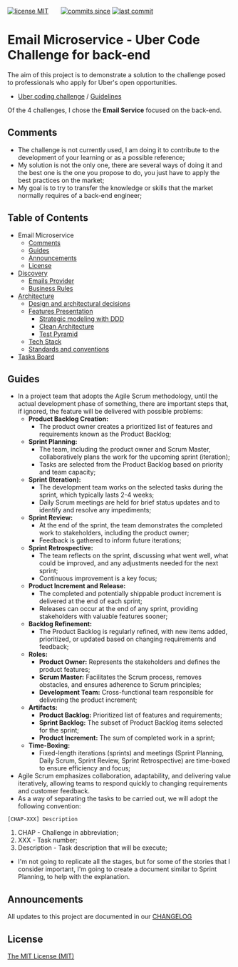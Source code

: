 [![license MIT][License Badge]][License Page]
 &nbsp; &nbsp; &nbsp;
[![commits since][Commits Since Badge]][Commit Page]
[![last commit][Last Commit Badge]][Commit Page]


[License Badge]: https://img.shields.io/github/license/ecr-developer/uber-challenge-email
[License Page]: https://github.com/ecr-developer/uber-challenge-email/blob/main/LICENSE

[Commits Since Badge]: https://img.shields.io/github/commits-since/ecr-developer/uber-challenge-email/latest?label=new%20unreleased%20changes
[Last Commit Badge]: https://img.shields.io/github/last-commit/ecr-developer/uber-challenge-email?color=yellow
[Commit Page]: https://github.com/ecr-developer/uber-challenge-email/commits

# Email Microservice - Uber Code Challenge for back-end

The aim of this project is to demonstrate a solution to the challenge posed to professionals who apply for Uber's open opportunities.

- [Uber coding challenge](https://github.com/uber-archive/coding-challenge-tools/blob/master/README.md) / [Guidelines](https://github.com/uber-archive/coding-challenge-tools/blob/master/coding_challenge.md)

Of the 4 challenges, I chose the **Email Service** focused on the back-end.

## Comments

- The challenge is not currently used, I am doing it to contribute to the development of your learning or as a possible reference;
- My solution is not the only one, there are several ways of doing it and the best one is the one you propose to do, you just have to apply the best practices on the market;
- My goal is to try to transfer the knowledge or skills that the market normally requires of a back-end engineer;

## Table of Contents

* Email Microservice
    * [Comments](#comments)
    * [Guides](#guides)
    * [Announcements](#announcements)
    * [License](#license)
* [Discovery](./docs/Discovery.md)
    * [Emails Provider](./docs/Discovery.md#emails-provider)
    * [Business Rules](./docs/Discovery.md#business-rules)
* [Architecture](./docs/Architecture.md#architecture)
    * [Design and architectural decisions](./docs/Architecture.md#design-and-architectural-decisions)
    * [Features Presentation](./docs/Architecture.md#features-presentation)
        * [Strategic modeling with DDD](./docs/Architecture.md#strategic-modeling-with-ddd-domain-driven-design)
        * [Clean Architecture](./docs/Architecture.md#clean-architecture)
        * [Test Pyramid](./docs/Architecture.md#test-pyramid)
    * [Tech Stack](./docs/Architecture.md#tech-stack)
    * [Standards and conventions](./docs/Architecture.md#standards-and-conventions)
* [Tasks Board](./docs/TasksBoard.md)

## Guides

* In a project team that adopts the Agile Scrum methodology, until the actual development phase of something, there are important steps that, if ignored, the feature will be delivered with possible problems:
    * **Product Backlog Creation:**
        * The product owner creates a prioritized list of features and requirements known as the Product Backlog;
    * **Sprint Planning:**
        * The team, including the product owner and Scrum Master, collaboratively plans the work for the upcoming sprint (iteration);
        * Tasks are selected from the Product Backlog based on priority and team capacity;
    * **Sprint (Iteration):** 
        * The development team works on the selected tasks during the sprint, which typically lasts 2-4 weeks;
        * Daily Scrum meetings are held for brief status updates and to identify and resolve any impediments;
    * **Sprint Review:**
        * At the end of the sprint, the team demonstrates the completed work to stakeholders, including the product owner;
        * Feedback is gathered to inform future iterations;
    * **Sprint Retrospective:**
        * The team reflects on the sprint, discussing what went well, what could be improved, and any adjustments needed for the next sprint;
        * Continuous improvement is a key focus;
    * **Product Increment and Release:**
        * The completed and potentially shippable product increment is delivered at the end of each sprint;
        * Releases can occur at the end of any sprint, providing stakeholders with valuable features sooner;
    * **Backlog Refinement:**
        * The Product Backlog is regularly refined, with new items added, prioritized, or updated based on changing requirements and feedback;
    * **Roles:**
        * **Product Owner:** Represents the stakeholders and defines the product features;
        * **Scrum Master:** Facilitates the Scrum process, removes obstacles, and ensures adherence to Scrum principles;
        * **Development Team:** Cross-functional team responsible for delivering the product increment;
    * **Artifacts:**
        * **Product Backlog:** Prioritized list of features and requirements;
        * **Sprint Backlog:** The subset of Product Backlog items selected for the sprint;
        * **Product Increment:** The sum of completed work in a sprint;
    * **Time-Boxing:**
        * Fixed-length iterations (sprints) and meetings (Sprint Planning, Daily Scrum, Sprint Review, Sprint Retrospective) are time-boxed to ensure efficiency and focus;
* Agile Scrum emphasizes collaboration, adaptability, and delivering value iteratively, allowing teams to respond quickly to changing requirements and customer feedback.
* As a way of separating the tasks to be carried out, we will adopt the following convention:
```
[CHAP-XXX] Description
```
1. CHAP - Challenge in abbreviation;
2. XXX - Task number;
3. Description - Task description that will be execute;

* I'm not going to replicate all the stages, but for some of the stories that I consider important, I'm going to create a document similar to Sprint Planning, to help with the explanation.

## Announcements

All updates to this project are documented in our [CHANGELOG](./CHANGELOG.md)

## License

[The MIT License (MIT)](LICENSE)
